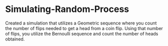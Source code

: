 # Simulating-Random-Process
Created a simulation that utilizes a Geometric sequence where you count the number of flips needed to get a head from a coin flip. Using that number of flips, you utilize the Bernoulli sequence and count the number of heads obtained.
